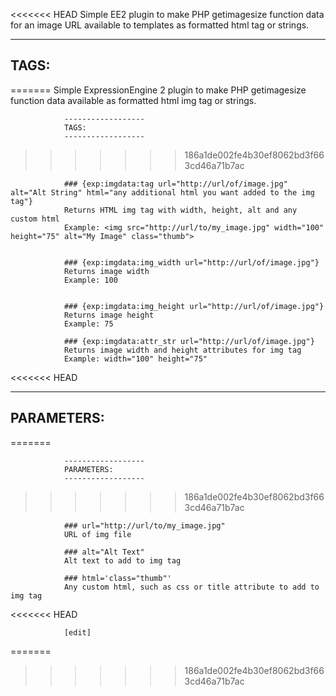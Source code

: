 <<<<<<< HEAD
Simple EE2 plugin to make PHP getimagesize function data for an image URL available to templates as formatted html tag or strings.

------------------
TAGS:
------------------
=======
				Simple ExpressionEngine 2 plugin to make PHP getimagesize function data available as formatted html img tag or strings.
                
				------------------
				TAGS:
				------------------
>>>>>>> 186a1de002fe4b30ef8062bd3f663cd46a71b7ac
                
                ### {exp:imgdata:tag url="http://url/of/image.jpg" alt="Alt String" html="any additional html you want added to the img tag"}
                Returns HTML img tag with width, height, alt and any custom html
                Example: <img src="http://url/to/my_image.jpg" width="100" height="75" alt="My Image" class="thumb">
                
                
                ### {exp:imgdata:img_width url="http://url/of/image.jpg"}
                Returns image width
                Example: 100
                
                
                ### {exp:imgdata:img_height url="http://url/of/image.jpg"}
                Returns image height
                Example: 75
                
                ### {exp:imgdata:attr_str url="http://url/of/image.jpg"}
                Returns image width and height attributes for img tag
                Example: width="100" height="75"
<<<<<<< HEAD
                
                
                
------------------
PARAMETERS:
------------------
=======


				------------------
				PARAMETERS:
				------------------
>>>>>>> 186a1de002fe4b30ef8062bd3f663cd46a71b7ac
				
				###	url="http://url/to/my_image.jpg"
				URL of img file
				
				###	alt="Alt Text"
				Alt text to add to img tag
				
				###	html='class="thumb"'
				Any custom html, such as css or title attribute to add to img tag
<<<<<<< HEAD
				
				[edit]
=======
>>>>>>> 186a1de002fe4b30ef8062bd3f663cd46a71b7ac
